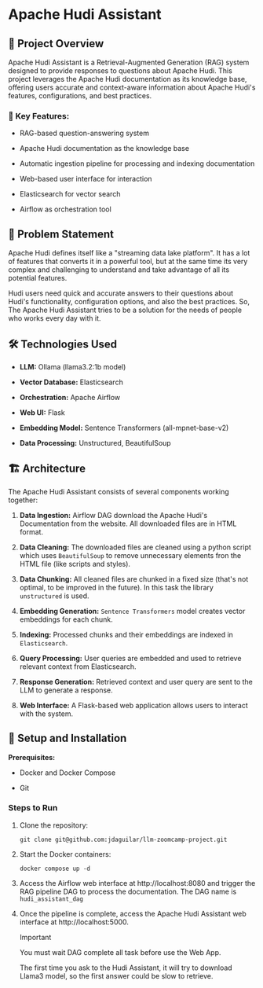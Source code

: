 # Apache Hudi Assistant

## 📝 Project Overview

Apache Hudi Assistant is a Retrieval-Augmented Generation (RAG) system designed to provide responses to questions about Apache Hudi. This project leverages the Apache Hudi documentation as its knowledge base, offering users accurate and context-aware information about Apache Hudi's features, configurations, and best practices.

### 🎯 Key Features:

- RAG-based question-answering system

- Apache Hudi documentation as the knowledge base

- Automatic ingestion pipeline for processing and indexing documentation

- Web-based user interface for interaction

- Elasticsearch for vector search

- Airflow as orchestration tool

## 🚀 Problem Statement

Apache Hudi defines itself like a "streaming data lake platform". It has a lot of features that converts it in a powerful tool, but at the same time its very complex and challenging to understand and take advantage of all its potential features. 

Hudi users need quick and accurate answers to their questions about Hudi's functionality, configuration options, and also the best practices. So, The Apache Hudi Assistant tries to be a solution for the needs of people who works every day with it.

## 🛠️ Technologies Used

- **LLM:** Ollama (llama3.2:1b model)

- **Vector Database:** Elasticsearch

- **Orchestration:** Apache Airflow

- **Web UI:** Flask

- **Embedding Model:** Sentence Transformers (all-mpnet-base-v2)

- **Data Processing:** Unstructured, BeautifulSoup

## 🏗️ Architecture

The Apache Hudi Assistant consists of several components working together:

1. **Data Ingestion:** Airflow DAG download the Apache Hudi's Documentation from the website. All downloaded files are in HTML format.

2. **Data Cleaning:** The downloaded files are cleaned using a python script which uses `BeautifulSoup` to remove unnecessary elements fron the HTML file (like scripts and styles).

3. **Data Chunking:** All cleaned files are chunked in a fixed size (that's not optimal, to be improved in the future). In this task the library `unstructured` is used.

4. **Embedding Generation:** `Sentence Transformers` model creates vector embeddings for each chunk.

5. **Indexing:** Processed chunks and their embeddings are indexed in `Elasticsearch`.

6. **Query Processing:** User queries are embedded and used to retrieve relevant context from Elasticsearch.

7. **Response Generation:** Retrieved context and user query are sent to the LLM to generate a response.

8. **Web Interface:** A Flask-based web application allows users to interact with the system.

## 🔧 Setup and Installation

**Prerequisites:** 

- Docker and Docker Compose

- Git

### Steps to Run

1. Clone the repository:

    ```
    git clone git@github.com:jdaguilar/llm-zoomcamp-project.git
    ```

2. Start the Docker containers:

    ```
    docker compose up -d
    ```

3. Access the Airflow web interface at http://localhost:8080 and trigger the RAG pipeline DAG to process the documentation. The DAG name is `hudi_assistant_dag`

4. Once the pipeline is complete, access the Apache Hudi Assistant web interface at http://localhost:5000.

    > [!IMPORTANT]  
    > You must wait DAG complete all task before use the Web App.
    >
    >The first time you ask to the Hudi Assistant, it will try to download Llama3 model, so the first answer could be slow to retrieve.
